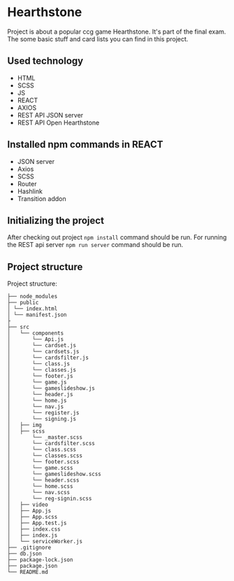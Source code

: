 # Hearthstone
Project is about a popular ccg game Hearthstone. It's part of the final exam. The some basic stuff and card lists you can find in this project.

## Used technology
- HTML
- SCSS
- JS
- REACT
- AXIOS
- REST API JSON server
- REST API Open Hearthstone

## Installed npm commands in REACT
- JSON server
- Axios
- SCSS
- Router
- Hashlink
- Transition addon

## Initializing the project 
After checking out project `npm install` command should be run. 
For running the REST api server `npm run server` command should be run.

## Project structure

Project structure:

```
├── node_modules
├── public
│ └── index.html
│ └── manifest.json
├
├── src
│   └── components
│       └── Api.js
│       └── cardset.js
│       └── cardsets.js
│       └── cardsfilter.js
│       └── class.js
│       └── classes.js
│       └── footer.js
│       └── game.js
│       └── gameslideshow.js
│       └── header.js
│       └── home.js
│       └── nav.js
│       └── register.js
│       └── signing.js
│   ├── img
│   ├── scss
│       └── _master.scss
│       └── cardsfilter.scss
│       └── class.scss
│       └── classes.scss
│       └── footer.scss
│       └── game.scss
│       └── gameslideshow.scss
│       └── header.scss
│       └── home.scss
│       └── nav.scss
│       └── reg-signin.scss
│   ├── video
│   ├── App.js
│   ├── App.scss
│   ├── App.test.js
│   ├── index.css
│   ├── index.js
│   └── serviceWorker.js
├── .gitignore
├── db.json
├── package-lock.json
├── package.json
└── README.md

```





<!-- http://getemoji.com/ -->